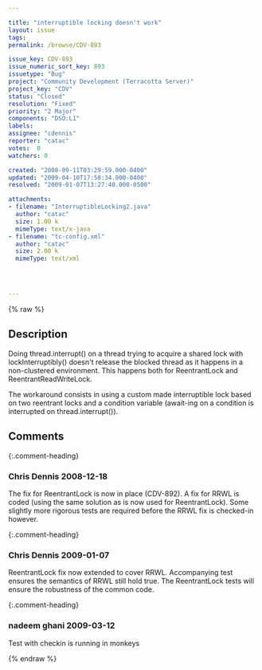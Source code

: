 ```yaml
---

title: "interruptible locking doesn't work"
layout: issue
tags: 
permalink: /browse/CDV-893

issue_key: CDV-893
issue_numeric_sort_key: 893
issuetype: "Bug"
project: "Community Development (Terracotta Server)"
project_key: "CDV"
status: "Closed"
resolution: "Fixed"
priority: "2 Major"
components: "DSO:L1"
labels: 
assignee: "cdennis"
reporter: "catac"
votes:  0
watchers: 0

created: "2008-09-11T03:29:59.000-0400"
updated: "2009-04-10T17:58:34.000-0400"
resolved: "2009-01-07T13:27:40.000-0500"

attachments:
- filename: "InterruptibleLocking2.java"
  author: "catac"
  size: 1.00 k
  mimeType: text/x-java
- filename: "tc-config.xml"
  author: "catac"
  size: 2.00 k
  mimeType: text/xml




---
```


{% raw %}

## Description

<div markdown="1" class="description">

Doing thread.interrupt() on a thread trying to acquire a shared lock with lockInterruptibly() doesn't release the blocked thread as it happens in a non-clustered environment. This happens both for ReentrantLock and ReentrantReadWriteLock.

The workaround consists in using a custom made interruptible lock based on two reentrant locks and a condition variable (await-ing on a condition is interrupted on thread.interrupt()).

</div>

## Comments


{:.comment-heading}
### **Chris Dennis** <span class="date">2008-12-18</span>

<div markdown="1" class="comment">

The fix for ReentrantLock is now in place (CDV-892).  A fix for RRWL is coded (using the same solution as is now used for ReentrantLock).  Some slightly more rigorous tests are required before the RRWL fix is checked-in however.

</div>


{:.comment-heading}
### **Chris Dennis** <span class="date">2009-01-07</span>

<div markdown="1" class="comment">

ReentrantLock fix now extended to cover RRWL.  Accompanying test ensures the semantics of RRWL still hold true.  The ReentrantLock tests will ensure the robustness of the common code.

</div>


{:.comment-heading}
### **nadeem ghani** <span class="date">2009-03-12</span>

<div markdown="1" class="comment">

Test with checkin is running in monkeys

</div>



{% endraw %}
